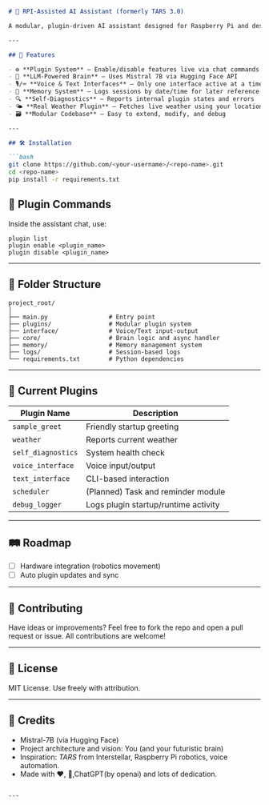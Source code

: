 ```markdown
# 🧠 RPI-Assisted AI Assistant (formerly TARS 3.0)

A modular, plugin-driven AI assistant designed for Raspberry Pi and desktop environments. Inspired by real-world robotics and space exploration, this assistant supports both voice and text interfaces, dynamic plugin management, and powerful LLM-based conversation capabilities.

---

## 🚀 Features

- ⚙️ **Plugin System** — Enable/disable features live via chat commands
- 🧠 **LLM-Powered Brain** — Uses Mistral 7B via Hugging Face API
- 🎙️/⌨️ **Voice & Text Interfaces** — Only one interface active at a time
- 📝 **Memory System** — Logs sessions by date/time for later reference
- 🔍 **Self-Diagnostics** — Reports internal plugin states and errors
- 🌤️ **Real Weather Plugin** — Fetches live weather using your location
- 🗃️ **Modular Codebase** — Easy to extend, modify, and debug

---

## 🛠️ Installation

```bash
git clone https://github.com/<your-username>/<repo-name>.git
cd <repo-name>
pip install -r requirements.txt
```

## 🧩 Plugin Commands

Inside the assistant chat, use:

```
plugin list
plugin enable <plugin_name>
plugin disable <plugin_name>
```

---

## 📁 Folder Structure

```
project_root/
│
├── main.py                 # Entry point
├── plugins/                # Modular plugin system
├── interface/              # Voice/Text input-output
├── core/                   # Brain logic and async handler
├── memory/                 # Memory management system
├── logs/                   # Session-based logs
└── requirements.txt        # Python dependencies
```

---

## 🧠 Current Plugins

| Plugin Name       | Description                            |
|-------------------|----------------------------------------|
| `sample_greet`    | Friendly startup greeting              |
| `weather`         | Reports current weather                |
| `self_diagnostics`| System health check                    |
| `voice_interface` | Voice input/output                     |
| `text_interface`  | CLI-based interaction                  |
| `scheduler`       | (Planned) Task and reminder module     |
| `debug_logger`    | Logs plugin startup/runtime activity   |

---

## 🛤️ Roadmap

- [ ] Hardware integration (robotics movement)
- [ ] Auto plugin updates and sync

---

## 🤝 Contributing

Have ideas or improvements? Feel free to fork the repo and open a pull request or issue. All contributions are welcome!

---

## 📜 License

MIT License. Use freely with attribution.

---

## 🙌 Credits

- Mistral-7B (via Hugging Face)
- Project architecture and vision: You (and your futuristic brain)
- Inspiration: *TARS* from Interstellar, Raspberry Pi robotics, voice automation.
- Made with ❤️, 🧠,ChatGPT(by openai) and lots of dedication.
```

---

